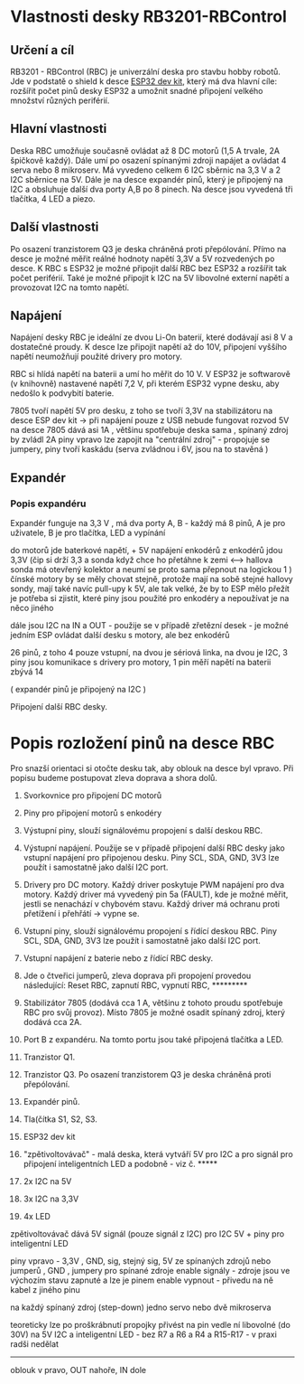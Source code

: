 # Vlastnosti desky RB3201-RBControl

## Určení a cíl

RB3201 - RBControl (RBC) je univerzální deska pro stavbu hobby robotů. Jde v podstatě o shield k desce 
 [ESP32 dev kit](https://www.espressif.com/en/products/hardware/esp32-devkitc/overview), který má dva hlavní cíle: rozšířit počet pinů desky ESP32 a umožnit snadné připojení velkého množství různých periférií. 

## Hlavní vlastnosti 

Deska RBC umožňuje současně ovládat až 8 DC motorů (1,5 A trvale, 2A špičkově každý). Dále umí po osazení spínanými zdroji napájet a ovládat 4 serva nebo 8 mikroserv. Má vyvedeno celkem 6 I2C sběrnic na 3,3 V a 2 I2C sběrnice na 5V. Dále je na desce expandér pinů, který je připojený na I2C a obsluhuje další dva porty A,B po 8 pinech. Na desce jsou vyvedená tři tlačítka, 4 LED a piezo. 

## Další vlastnosti 

Po osazení tranzistorem Q3 je deska chráněná proti přepólování. Přímo na desce je možné měřit reálné hodnoty napětí 3,3V a
5V rozvedených po desce. 
K RBC s ESP32 je možné připojit další RBC bez ESP32 a rozšířit tak počet periférií. Také je možné připojit k I2C na 5V libovolné externí napětí a provozovat I2C na tomto napětí. 

## Napájení

Napájení desky RBC je ideální ze dvou Li-On baterií, které dodávají asi 8 V a dostatečné proudy. K desce lze připojit napětí až do 10V, připojení vyššího napětí neumožňují použité drivery pro motory. 

RBC si hlídá napětí na baterii a umí ho měřit do 10 V. 
V ESP32 je softwarově (v knihovně) nastavené napětí 7,2 V, při kterém ESP32 vypne desku, aby nedošlo k podvybití baterie.  

7805 tvoří napětí 5V pro desku, z toho se tvoří 3,3V na stabilizátoru na desce ESP dev kit -> při napájení pouze z USB nebude fungovat rozvod 5V na desce 
7805 dává asi 1A , většinu spotřebuje deska sama , spínaný zdroj by zvládl 2A 
piny vpravo lze zapojit na "centrální zdroj" - propojuje se  jumpery, piny tvoří kaskádu 
(serva zvládnou i 6V, jsou na to stavěná  ) 

## Expandér
### Popis expandéru


Expandér funguje na 3,3 V , má dva porty A, B - každý má 8 pinů, A je pro uživatele, B je pro tlačítka, LED a vypínání

 
 
do motorů jde baterkové napětí, + 5V napájení enkodérů 
z enkodérů jdou 3,3V (čip si drží 3,3 a sonda když chce ho přetáhne k zemi <--> hallova sonda má otevřený kolektor 
a neumí se proto sama přepnout na logickou 1 ) čínské motory by se měly chovat stejně, protože mají na sobě stejné hallovy sondy, 
mají také navíc pull-upy k 5V, ale tak velké, že by to ESP mělo přežít 
je potřeba si zjistit, které piny jsou použité pro enkodéry a nepoužívat je na něco jiného 
 
dále jsou I2C na IN a OUT - použije se v případě zřetězní desek - je možné jedním ESP ovládat další desku s motory, ale bez enkodérů 

26 pinů, z toho 4 pouze vstupní, na dvou je sériová linka, na dvou je I2C, 3 piny jsou komunikace s drivery pro motory, 1 pin měří napětí na baterii 
zbývá 14 

( expandér pinů je připojený na I2C )

Připojení další RBC desky. 

# Popis rozložení pinů na desce RBC

Pro snazší orientaci si otočte desku tak, aby oblouk na desce byl vpravo. 
Při popisu budeme postupovat zleva doprava a shora dolů. 

1. Svorkovnice pro připojení DC motorů 

2. Piny pro připojení motorů s enkodéry 

3. Výstupní piny, slouží signálovému propojení s další deskou RBC. 

4. Výstupní napájení. Použije se v případě připojení další RBC desky jako vstupní napájení pro připojenou desku. 
 Piny SCL, SDA, GND, 3V3 lze použít i samostatně jako další I2C port.
 
5. Drivery pro DC motory. Každý driver poskytuje PWM napájení pro dva motory. Každý driver má vyvedený pin 5a (FAULT), 
kde je možné měřit, jestli se nenachází v chybovém stavu. Každý driver má ochranu proti přetížení i přehřátí -> vypne se. 

6. Vstupní piny, slouží signálovému propojení s řídící deskou RBC. 
  Piny SCL, SDA, GND, 3V3 lze použít i samostatně jako další I2C port.

7. Vstupní napájení z baterie nebo z řídící RBC desky. 

8. Jde o čtveřici jumperů, zleva doprava při propojení provedou následující: Reset RBC, zapnutí RBC, vypnutí RBC, ********* 

9. Stabilizátor 7805 (dodává cca 1 A, většinu z tohoto proudu spotřebuje RBC pro svůj provoz). Místo 7805 je možné osadit spínaný zdroj, který dodává cca 2A. 

10. Port B z expandéru. Na tomto portu jsou také připojená tlačítka a LED. 

11. Tranzistor Q1. 

12.  Tranzistor Q3. Po osazení tranzistorem Q3 je deska chráněná proti přepólování.

13. Expandér pinů. 

14. Tla(čítka S1, S2, S3. 

15. ESP32 dev kit 

16. "zpětivoltovávač" - malá deska, která vytváří 5V pro I2C a pro signál pro připojení inteligentních LED a podobně - viz č. *****

17. 2x I2C na 5V

18. 3x I2C na 3,3V

19. 4x LED 




zpětivoltovávač dává 5V signál (pouze signál z I2C) pro I2C 5V + piny pro inteligentní LED
 
piny vpravo - 3,3V , GND, sig, stejný sig, 5V ze spínaných zdrojů nebo jumperů , GND , jumpery pro spínané zdroje 
enable signály - zdroje jsou ve výchozím stavu zapnuté a lze je pinem enable vypnout - přivedu na ně kabel z jiného pinu 


na každý spínaný zdroj (step-down) jedno servo nebo dvě mikroserva 


teoreticky lze po proškrábnutí propojky přivést na pin vedle ní libovolné (do 30V) na 5V I2C a inteligentní LED - bez R7 a R6 a R4 a R15-R17 - v praxi radši nedělat 

----------------------
oblouk v pravo, OUT nahoře, IN dole 
 
